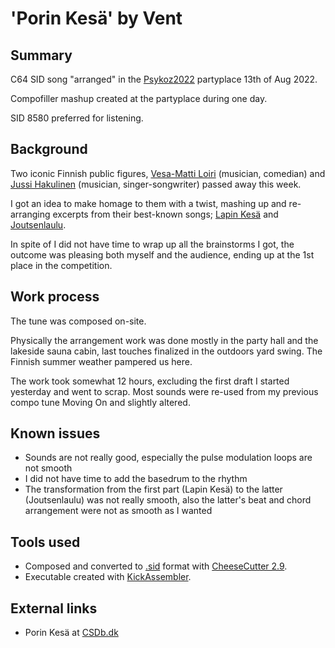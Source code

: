 # 'Porin Kesä' by Vent

## Summary

C64 SID song "arranged" in the [Psykoz2022](https://csdb.dk/event/?id=3210) partyplace 13th of Aug 2022. 

Compofiller mashup created at the partyplace during one day.

SID 8580 preferred for listening.

## Background

Two iconic Finnish public figures, [Vesa-Matti Loiri](https://en.wikipedia.org/wiki/Vesa-Matti_Loiri) (musician, comedian) and [Jussi Hakulinen](https://en.wikipedia.org/wiki/Jussi_Hakulinen) (musician, singer-songwriter) passed away this week.

I got an idea to make homage to them with a twist, mashing up and re-arranging excerpts from their best-known songs; [Lapin Kesä](https://www.youtube.com/watch?v=kpUY9NwGVjo) and [Joutsenlaulu](https://www.youtube.com/watch?v=URDrfH2Rbbg).

In spite of I did not have time to wrap up all the brainstorms I got, the outcome was pleasing both myself and the audience, ending up at the 1st place in the competition. 

## Work process

The tune was composed on-site. 

Physically the arrangement work was done mostly in the party hall and the lakeside sauna cabin, last touches finalized in the outdoors yard swing. The Finnish summer weather pampered us here.

The work took somewhat 12 hours, excluding the first draft I started yesterday and went to scrap. Most sounds were re-used from my previous compo tune Moving On and slightly altered.

## Known issues

* Sounds are not really good, especially the pulse modulation loops are not smooth
* I did not have time to add the basedrum to the rhythm
* The transformation from the first part (Lapin Kesä) to the latter (Joutsenlaulu) was not really smooth, also the latter's beat and chord arrangement were not as smooth as I wanted

## Tools used

* Composed and converted to [.sid](https://www.hvsc.c64.org/download/C64Music/DOCUMENTS/SID_file_format.txt) format with [CheeseCutter 2.9](https://theyamo.kapsi.fi/ccutter/). 
* Executable created with [KickAssembler](http://www.theweb.dk/KickAssembler).

## External links

* Porin Kesä at [CSDb.dk](https://csdb.dk/release/?id=220601)
